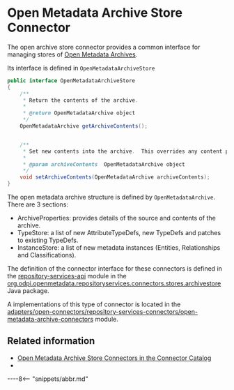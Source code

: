 <!-- SPDX-License-Identifier: CC-BY-4.0 -->
<!-- Copyright Contributors to the ODPi Egeria project. -->

# Open Metadata Archive Store Connector

The open archive store connector provides a common interface
for managing stores of [Open Metadata Archives](../../open-metadata-archive.md).

Its interface is defined in `OpenMetadataArchiveStore`

```java
public interface OpenMetadataArchiveStore
{
    /**
     * Return the contents of the archive.
     *
     * @return OpenMetadataArchive object
     */
    OpenMetadataArchive getArchiveContents();


    /**
     * Set new contents into the archive.  This overrides any content previously stored.
     *
     * @param archiveContents  OpenMetadataArchive object
     */
    void setArchiveContents(OpenMetadataArchive archiveContents);
}
```

The open metadata archive structure is defined by `OpenMetadataArchive`.
There are 3 sections:
  * ArchiveProperties: provides details of the source and contents of the archive.
  * TypeStore: a list of new AttributeTypeDefs, new TypeDefs and patches to existing TypeDefs.
  * InstanceStore: a list of new metadata instances (Entities, Relationships and Classifications).

The definition of the connector interface for these connectors is
defined in the [repository-services-api](../../../repository-services-apis) module
in the
[org.odpi.openmetadata.repositoryservices.connectors.stores.archivestore](https://github.com/odpi/egeria/tree/master/open-metadata-implementation/repository-services/repository-services-apis/src/main/java/org/odpi/openmetadata/repositoryservices/connectors/stores/archivestore) Java package.

A implementations of this type of connector is located in the
[adapters/open-connectors/repository-services-connectors/open-metadata-archive-connectors](../../../../adapters/open-connectors/repository-services-connectors/open-metadata-archive-connectors)
module.

## Related information

* [Open Metadata Archive Store Connectors in the Connector Catalog](../../../../../open-metadata-publication/website/connector-catalog/runtime-connectors.md)
* 

----8<-- "snippets/abbr.md"
